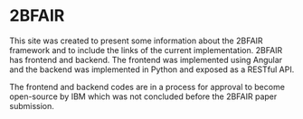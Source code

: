 # 2BFAIR

This site was created to present some information about the 2BFAIR framework and to include the links of the current implementation. 2BFAIR has frontend and backend. The frontend was implemented using Angular and the backend was implemented in Python and exposed as a RESTful API.

The frontend and backend codes are in a process for approval to become open-source by IBM which was not concluded before the 2BFAIR paper submission.
